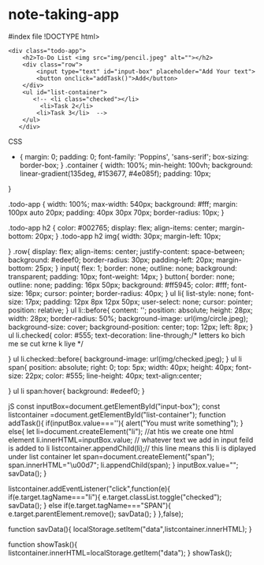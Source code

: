 # note-taking-app
#index file
!DOCTYPE html>
<html lang="en">
<head>
    <meta charset="UTF-8">
    <meta http-equiv="X-UA-Compatible" content="IE=edge">
    <meta name="viewport" content="width=device-width, initial-scale=1.0">
    <link rel="stylesheet" href="./style.css">
    <title>to do list</title>
</head>
<body>
    <div class="container"> 

    <div class="todo-app">
        <h2>To-Do List <img src="img/pencil.jpeg" alt=""></h2>
        <div class="row">
            <input type="text" id="input-box" placeholder="Add Your text">
            <button onclick="addTask()">Add</button>
        </div>
        <ul id="list-container">
           <!-- <li class="checked"></li>
             <li>Task 2</li>
            <li>Task 3</li>  --> 
        </ul>
       </div>
  </div>
<script src="script.js"></script>
</body>
</html>

CSS
* {
    margin: 0;
    padding: 0;
    font-family: 'Poppins', 'sans-serif';
    box-sizing: border-box;
}
.container {
    width: 100%;
    min-height: 100vh;
    background: linear-gradient(135deg, #153677, #4e085f);
    padding: 10px;

}

.todo-app {
    width: 100%;
    max-width: 540px;
    background: #fff;
    margin: 100px auto 20px;
    padding: 40px 30px 70px;
    border-radius: 10px;
}

.todo-app h2 {
    color: #002765;
    display: flex;
    align-items: center;
    margin-bottom: 20px;
}
.todo-app h2 img{
    width: 30px;
    margin-left: 10px;

}
.row{
    display: flex;
    align-items: center;
    justify-content: space-between;
    background: #edeef0;
    border-radius: 30px;
    padding-left: 20px;
    margin-bottom: 25px;
}
input{
    flex: 1;
    border: none;
    outline: none;
    background: transparent;
    padding: 10px;
    font-weight: 14px;
}
button{
    border: none;
    outline: none;
    padding: 16px 50px;
    background: #ff5945;
    color: #fff;
    font-size: 16px;
    cursor: pointer;
    border-radius: 40px;
}
ul li{
    list-style: none;
    font-size: 17px;
    padding: 12px 8px 12px 50px;
    user-select: none;
    cursor: pointer;
    position: relative;
}
ul li::before{
    content: '';
    position: absolute;
    height: 28px;
    width: 28px;
    border-radius: 50%;
    background-image: url(img/circle.jpeg);
    background-size: cover;
    background-position: center;
    top: 12px;
    left: 8px;
}
ul li.checked{
    color: #555;
     text-decoration: line-through;/*  letters ko bich me se cut krne k liye  */
     
}
ul li.checked::before{
    background-image: url(img/checked.jpeg);
}
ul li span{
    position: absolute;
    right: 0;
    top: 5px;
    width: 40px;
    height: 40px;
    font-size: 22px;
    color: #555;
    line-height: 40px;
    text-align:center;

}
ul li span:hover{
    background: #edeef0;
}

jS
const inputBox=document.getElementById("input-box");
const listcontainer =document.getElementById("list-container");
function addTask(){
    if(inputBox.value===''){ 
        alert("You must write something");
}
else{
    let li=document.createElement("li"); //at htis we create one html element
    li.innerHTML=inputBox.value; // whatever text we add in input feild is added to li
    listcontainer.appendChild(li);// this line means this li is diplayed under list container
    let span=document.createElement("span");
    span.innerHTML="\u00d7";
    li.appendChild(span);
}
inputBox.value="";
savData();
}

listcontainer.addEventListener("click",function(e){
    if(e.target.tagName==="li"){
        e.target.classList.toggle("checked");
        savData();
    }
    else if(e.target.tagName==="SPAN"){
        e.target.parentElement.remove();
        savData();
    }
},false);


function savData(){
    localStorage.setItem("data",listcontainer.innerHTML);
}

function showTask(){
    listcontainer.innerHTML=localStorage.getItem("data");
}
showTask();
